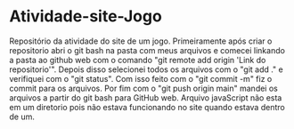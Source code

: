 # Atividade-site-Jogo
Repositório da atividade do site de um jogo.
Primeiramente após criar o repositorio abri o git bash na pasta com meus arquivos e comecei linkando a pasta ao github web com o comando "git remote add origin 'Link do repositorio'".
Depois disso selecionei todos os arquivos com o "git add ." e verifiquei com o "git status".
Com isso feito com o "git commit -m" fiz o commit para os arquivos.
Por fim com o "git push origin main" mandei os arquivos a partir do git bash para GitHub web.
Arquivo javaScript não esta em um diretorio pois não estava funcionando no site quando estava dentro de um.
